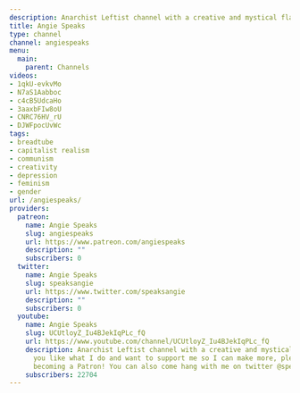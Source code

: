 ```yaml
---
description: Anarchist Leftist channel with a creative and mystical flair!
title: Angie Speaks
type: channel
channel: angiespeaks
menu:
  main:
    parent: Channels
videos:
- 1qkU-evkvMo
- N7aS1Aabboc
- c4cB5UdcaHo
- 3aaxbFIw8oU
- CNRC76HV_rU
- DJWFpocUvWc
tags:
- breadtube
- capitalist realism
- communism
- creativity
- depression
- feminism
- gender
url: /angiespeaks/
providers:
  patreon:
    name: Angie Speaks
    slug: angiespeaks
    url: https://www.patreon.com/angiespeaks
    description: ""
    subscribers: 0
  twitter:
    name: Angie Speaks
    slug: speaksangie
    url: https://www.twitter.com/speaksangie
    description: ""
    subscribers: 0
  youtube:
    name: Angie Speaks
    slug: UCUtloyZ_Iu4BJekIqPLc_fQ
    url: https://www.youtube.com/channel/UCUtloyZ_Iu4BJekIqPLc_fQ
    description: Anarchist Leftist channel with a creative and mystical flair! If
      you like what I do and want to support me so I can make more, please consider
      becoming a Patron! You can also come hang with me on twitter @speaksangie!
    subscribers: 22704
---
```

